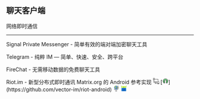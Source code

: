 ## 聊天客户端

网络即时通信

---

Signal Private Messenger - 简单有效的端对端加密聊天工具

Telegram - 纯粹 IM — 简单、快速、安全、跨平台

FireChat - 无需移动数据的免费聊天工具

Riot.im - 新型分布式即时通讯 Matrix.org 的 Android 参考实现 ![](../assets/multi_platform.png) [![](../assets/open-source-icon.png "Apache 2.0@GitHub: https://github.com/vector-im/riot-android")](https://github.com/vector-im/riot-android) ![](../assets/earth-globe.png) [![](../assets/fdroid.png "Available on F-Droid")](https://f-droid.org/packages/im.vector.alpha/)
